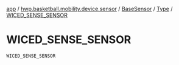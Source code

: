 [app](../../../index.md) / [hwp.basketball.mobility.device.sensor](../../index.md) / [BaseSensor](../index.md) / [Type](index.md) / [WICED_SENSE_SENSOR](.)

# WICED_SENSE_SENSOR

`WICED_SENSE_SENSOR`